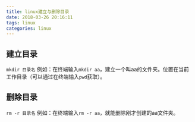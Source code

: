 ```yaml
---
title: linux建立与删除目录
date: 2018-03-26 20:16:11
tags: linux
categories: linux
---
```


## 建立目录

`mkdir 目录名`
例如：在终端输入`mkdir aa`，建立一个叫aa的文件夹。位置在当前工作目录（可以通过在终端输入`pwd`获取）。

## 删除目录

`rm -r 目录名`
例如：在终端输入`rm -r aa`，就能删除刚才创建的aa文件夹。

